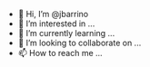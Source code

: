 - 👋 Hi, I’m @jbarrino
- 👀 I’m interested in ...
- 🌱 I’m currently learning ...
- 💞️ I’m looking to collaborate on ...
- 📫 How to reach me ...

<!---
jbarrino/jbarrino is a ✨ special ✨ repository because its `README.md` (this file) appears on your GitHub profile.
You can click the Preview link to take a look at your changes.
--->
